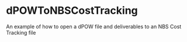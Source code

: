 # dPOWToNBSCostTracking
An example of how to open a dPOW file and deliverables to an NBS Cost Tracking file
